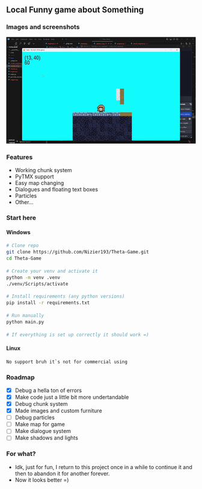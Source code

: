 ## Local Funny game about Something

### Images and screenshots
![Chunk System](sources/chunks.gif)

### Features
- Working chunk system
- PyTMX support
- Easy map changing
- Dialogues and floating text boxes
- Particles
- Other...

### Start here

#### Windows
```bash
# Clone repo
git clone https://github.com/Nizier193/Theta-Game.git
cd Theta-Game

# Create your venv and activate it
python -m venv .venv
./venv/Scripts/activate

# Install requirements (any python versions)
pip install -r requirements.txt

# Run manually
python main.py

# If everything is set up correctly it should work =)
```

#### Linux
```bash
No support bruh it`s not for commercial using
```

### Roadmap
- [x] Debug a hella ton of errors
- [x] Make code just a little bit more undertandable
- [x] Debug chunk system
- [x] Made images and custom furniture
- [ ] Debug particles
- [ ] Make map for game
- [ ] Make dialogue system
- [ ] Make shadows and lights

### For what?
- Idk, just for fun, I return to this project once in a while to continue it and then to abandon it for another forever.
- Now it looks better =)